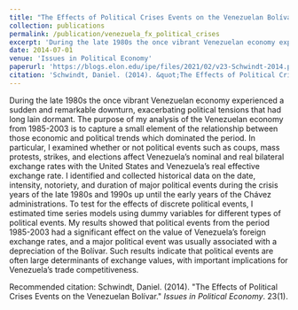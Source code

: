 ```yaml
---
title: "The Effects of Political Crises Events on the Venezuelan Bolívar"
collection: publications
permalink: /publication/venezuela_fx_political_crises
excerpt: 'During the late 1980s the once vibrant Venezuelan economy experienced a sudden and remarkable downturn, exacerbating political tensions that had long lain dormant. The purpose of my analysis of the Venezuelan economy from 1985-2003 is to capture a small element of the relationship between those economic and political trends which dominated the period. In particular, I examined whether or not political events such as coups, mass protests, strikes, and elections affect Venezuela’s nominal and real bilateral exchange rates with the United States and Venezuela’s real effective exchange rate. I identified and collected historical data on the date, intensity, notoriety, and duration of major political events during the crisis years of the late 1980s and 1990s up until the early years of the Chávez administrations. To test for the effects of discrete political events, I estimated time series models using dummy variables for different types of political events. My results showed that political events from the period 1985-2003 had a significant effect on the value of Venezuela’s foreign exchange rates, and a major political event was usually associated with a depreciation of the Bolívar. Such results indicate that political events are often large determinants of exchange values, with important implications for Venezuela’s trade competitiveness.'
date: 2014-07-01
venue: 'Issues in Political Economy'
paperurl: 'https://blogs.elon.edu/ipe/files/2021/02/v23-Schwindt-2014.pdf'
citation: 'Schwindt, Daniel. (2014). &quot;The Effects of Political Crises Events on the Venezuelan Bolívar.&quot; <i>Issues in Political Economy/i>. 23(1).'
---
```

During the late 1980s the once vibrant Venezuelan economy experienced a sudden and remarkable downturn, exacerbating political tensions that had long lain dormant. The purpose of my analysis of the Venezuelan economy from 1985-2003 is to capture a small element of the relationship between those economic and political trends which dominated the period. In particular, I examined whether or not political events such as coups, mass protests, strikes, and elections affect Venezuela’s nominal and real bilateral exchange rates with the United States and Venezuela’s real effective exchange rate. I identified and collected historical data on the date, intensity, notoriety, and duration of major political events during the crisis years of the late 1980s and 1990s up until the early years of the Chávez administrations. To test for the effects of discrete political events, I estimated time series models using dummy variables for different types of political events. My results showed that political events from the period 1985-2003 had a significant effect on the value of Venezuela’s foreign exchange rates, and a major political event was usually associated with a depreciation of the Bolívar. Such results indicate that political events are often large determinants of exchange values, with important implications for Venezuela’s trade competitiveness.

Recommended citation: Schwindt, Daniel. (2014). &quot;The Effects of Political Crises Events on the Venezuelan Bolívar.&quot; <i>Issues in Political Economy</i>. 23(1).
